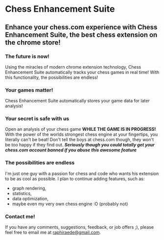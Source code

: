 # Chess Enhancement Suite

## Enhance your chess.com experience with Chess Enhancement Suite, the best chess extension on the chrome store!

### The future is now!
Using the miracles of modern chrome extension technology, Chess Enhancement Suite automatically tracks your chess games in real time! With this functionality, the possibilities are endless!

### Your games matter!
Chess Enhancement Suite automatically stores your game data for later analysis! 

### Your secret is safe with us
Open an analysis of your chess game **WHILE THE GAME IS IN PROGRESS!**
With the power of the worlds strongest chess engine at your fingertips, you literally can't be beat!
Don't tell the boys at chess.com though, they won't be too happy if they find out.
***Seriously though you could totally get your chess.com account banned if you abuse this awesome feature***

### The possibilities are endless
I'm just one guy with a passion for chess and code who wants his extension to be as cool as possible.
I plan to continue adding features, such as:
- graph rendering,
- statistics,
- data optimization,
- maybe even my very own chess engine :O (probably not)

### Contact me!
If you have any comments, suggestions, feedback, or job offers ;), please feel free to email me at raphiraede@gmail.com.
